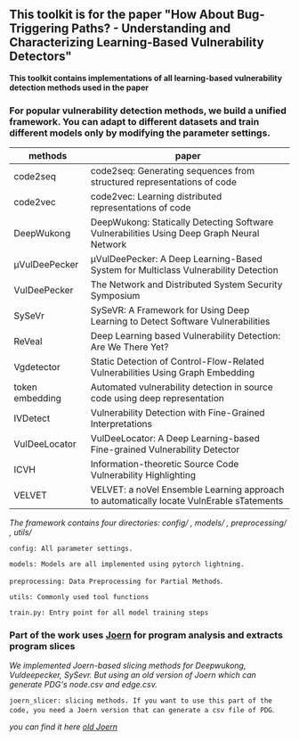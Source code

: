 ## This toolkit is for the paper "How About Bug-Triggering Paths? - Understanding and Characterizing Learning-Based Vulnerability Detectors"



**This toolkit contains implementations of all learning-based vulnerability detection methods used in the paper**

###  For popular vulnerability detection methods, we build a unified framework. You can adapt to different datasets and train different models only by modifying the parameter settings.

| methods         | paper                                                        |
| --------------- | ------------------------------------------------------------ |
| code2seq        | code2seq: Generating sequences from structured representations of code |
| code2vec        | code2vec: Learning distributed representations of code       |
| DeepWukong      | DeepWukong: Statically Detecting Software Vulnerabilities Using Deep Graph Neural Network |
| μVulDeePecker   | μVulDeePecker: A Deep Learning-Based System for Multiclass Vulnerability Detection |
| VulDeePecker    | The Network and Distributed System Security Symposium        |
| SySeVr          | SySeVR: A Framework for Using Deep Learning to Detect Software Vulnerabilities |
| ReVeal          | Deep Learning based Vulnerability Detection: Are We There Yet? |
| Vgdetector      | Static Detection of Control-Flow-Related Vulnerabilities Using Graph Embedding |
| token embedding | Automated vulnerability detection in source code using deep representation |
| IVDetect      | Vulnerability Detection with Fine-Grained Interpretations    |
| VulDeeLocator | VulDeeLocator: A Deep Learning-based Fine-grained Vulnerability Detector |
| ICVH          | Information-theoretic Source Code Vulnerability Highlighting |
| VELVET        | VELVET: a noVel Ensemble Learning approach to automatically locate VulnErable sTatements |

*The framework contains four directories: config/ , models/ , preprocessing/ , utils/*

 `config: All parameter settings. `

`models: Models are all implemented using pytorch lightning.`

`preprocessing: Data Preprocessing for Partial Methods`.

`utils: Commonly used tool functions`

`train.py: Entry point for all model training steps`

### Part of the work uses [Joern](https://joern.io/) for program analysis and extracts program slices

*We implemented Joern-based slicing methods for Deepwukong, Vuldeepecker, SySevr. But using an old version of Joern which can generate PDG's node.csv and edge.csv.*

`joern_slicer: slicing methods. If you want to use this part of the code, you need a Joern version that can generate a csv file of PDG`.

*you can find it here [old Joern](https://github.com/ives-nx/dwk_preprocess/tree/main/joern_slicer/joern)*


